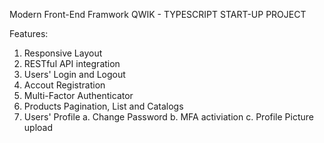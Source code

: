 Modern Front-End Framwork
QWIK - TYPESCRIPT START-UP PROJECT

Features:
1. Responsive Layout
2. RESTful API integration
3. Users' Login and Logout
4. Accout Registration
5. Multi-Factor Authenticator
6. Products Pagination, List and Catalogs
7. Users' Profile
   a. Change Password
   b. MFA activiation
   c. Profile Picture upload